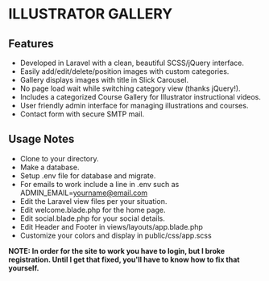 # ILLUSTRATOR GALLERY

## Features

- Developed in Laravel with a clean, beautiful SCSS/jQuery interface.
- Easily add/edit/delete/position images with custom categories.
- Gallery displays images with title in Slick Carousel.
- No page load wait while switching category view (thanks jQuery!).
- Includes a categorized Course Gallery for Illustrator instructional videos.
- User friendly admin interface for managing illustrations and courses.
- Contact form with secure SMTP mail.

## Usage Notes

- Clone to your directory.
- Make a database.
- Setup .env file for database and migrate.
- For emails to work include a line in .env such as ADMIN_EMAIL=yourname@email.com
- Edit the Laravel view files per your situation.
- Edit welcome.blade.php for the home page.
- Edit social.blade.php for your social details.
- Edit Header and Footer in views/layouts/app.blade.php
- Customize your colors and display in public/css/app.scss

**NOTE: In order for the site to work you have to login, but I broke registration. Until I get that fixed, you'll have to know how to fix that yourself.**
